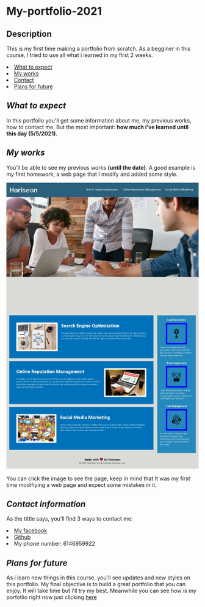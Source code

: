 # My-portfolio-2021

## <h2>Description</h2>
<p> This is my first time making a portfolio from scratch. As a begginer in this course, I tried to use all what i learned in my first 2 weeks.
</p>
 <li>
            <a href="#expect">What to expect</a>
             </li>
            <li>
                <a href="#my-works">My works</a>
            </li>
             <li>
                 <a href="#contact">Contact</a>
             </li>
             <li>
                 <a href="#future">Plans for future</a>
             </li>

## <h2 id="expect"><i> What to expect</i></h2>
 
 <p> In this portfolio you'll get some information about me, my previous works, how to contact me. But the most important: <strong>how much i've learned until this day (5/5/2021).</strong></p>

## <h2 id="my-works"><i> My works</i></h2>
<p> You'll be able to see my previous works <b>(until the date)</b>. A good example is my first homework, a web page that I modify and added some style.</p>

<a href="https://bruno192000.github.io/My-own-version-of-Horison/" target="_blank">
<img src="./assets/images/Web capture_1-5-2021_141713_.jpeg" alt="Failed to load picture"></a>

<p> You can click the image to see the page, keep in mind that It was my first time modifiying a web page and expect some mistakes in it.</p>

## <h2 id="contact"><i>Contact information</i></h2>
<p> As the tittle says, you'll find 3 ways to contact me:</p>
    <li><a href="https://www.facebook.com/elrubiuhs" target="_blank">My facebook</a></li>
    <li><a href="https://github.com/bruno192000" target="_blank">Github</a></li>
    <li>My phone number: 6146959922</li>

## <h2 id="future"><i>Plans for future</i></h2>
<p> As i learn new things in this course, you'll see updates and new styles on this portfolio. My final objective is to build a great portfolio that you can enjoy. It will take time but i'll try my best.
Meanwhile you can see how is my porfotlio right now just clicking <a href="https://bruno192000.github.io/portfolio-2021/" target="_blank">here</p>

       